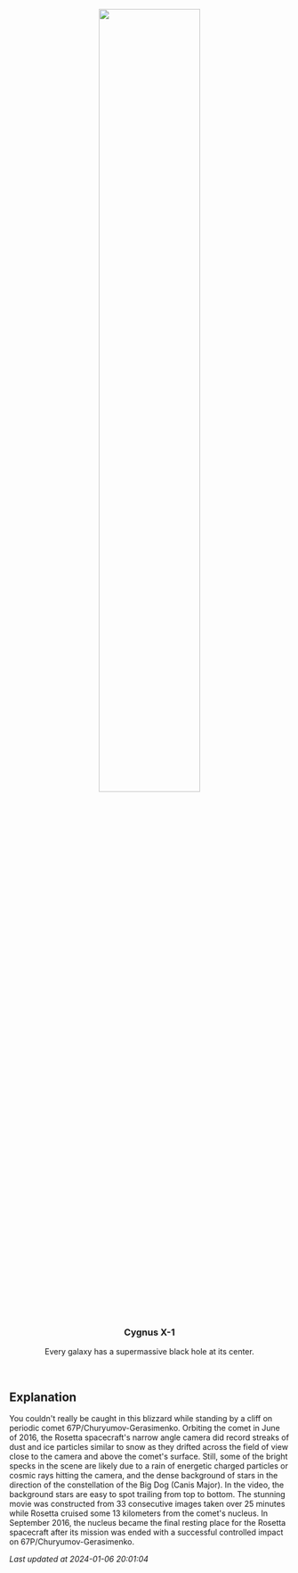 <p align='center'>
    <a href='https://www.youtube.com/embed/PpyPgJHKxSw?rel=0'><img src='https://images.unsplash.com/photo-1610296669228-602fa827fc1f' width='60%' /></a>
    <h3 align="center">Cygnus X-1</h3>
    <p align="center">Every galaxy has a supermassive black hole at its center.</p>
</p>
<br/>

Explanation
--
You couldn't really be caught in this blizzard while standing by a cliff on periodic comet 67P/Churyumov-Gerasimenko. Orbiting the comet in June of 2016, the Rosetta spacecraft's narrow angle camera did record streaks of dust and ice particles similar to snow as they drifted across the field of view close to the camera and above the comet's surface. Still, some of the bright specks in the scene are likely due to a rain of energetic charged particles or cosmic rays hitting the camera, and the dense background of stars in the direction of the constellation of the Big Dog (Canis Major). In the video, the background stars are easy to spot trailing from top to bottom. The stunning movie was constructed from 33 consecutive images taken over 25 minutes while Rosetta cruised some 13 kilometers from the comet's nucleus. In September 2016, the nucleus became the final resting place for the Rosetta spacecraft after its mission was ended with a successful controlled impact on 67P/Churyumov-Gerasimenko.


*Last updated at 2024-01-06 20:01:04*
